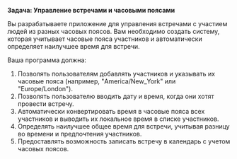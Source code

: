 **Задача: Управление встречами и часовыми поясами**

Вы разрабатываете приложение для управления встречами с участием людей из разных часовых поясов. Вам необходимо создать систему, которая учитывает часовые пояса участников и автоматически определяет наилучшее время для встречи.

Ваша программа должна:

1. Позволять пользователям добавлять участников и указывать их часовые пояса (например, "America/New_York" или "Europe/London").
2. Позволять пользователю вводить дату и время, когда они хотят провести встречу.
3. Автоматически конвертировать время в часовые пояса всех участников и выводить их локальное время в списке участников.
4. Определять наилучшее общее время для встречи, учитывая разницу во времени и предпочтения участников.
5. Предоставлять возможность записать встречу в календарь с учетом часовых поясов.
